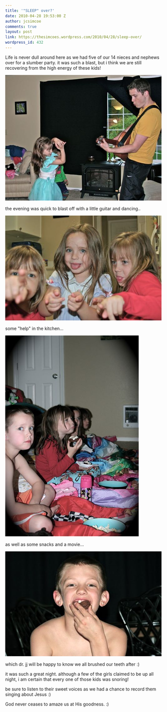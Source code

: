 ```yaml
---
title: '"SLEEP" over?'
date: 2010-04-28 19:53:00 Z
author: jcsimcoe
comments: true
layout: post
link: https://thesimcoes.wordpress.com/2010/04/28/sleep-over/
wordpress_id: 432
---
```


Life is never dull around here as we had five of our 14 nieces and nephews over for a slumber party. it was such a blast, but i think we are still recovering from the high energy of these kids!




![](/public/assets/tumblr_l1lqzbvMMf1qb8l8q.jpg)




the evening was quick to blast off with a little guitar and dancing..




![](/public/assets/tumblr_l1lrehHeRN1qb8l8q.jpg)




some "help" in the kitchen…




![](/public/assets/tumblr_l1lr1zlUWe1qb8l8q.jpg)




as well as some snacks and a movie…




![](/public/assets/tumblr_l1lrcrwrZ71qb8l8q.jpg)




which dr. jj will be happy to know we all brushed our teeth after :)




it was such a great night. although a few of the girls claimed to be up all night, i am certain that every one of those kids was snoring!




be sure to listen to their sweet voices as we had a chance to record them singing about Jesus :)




God never ceases to amaze us at His goodness. :)
